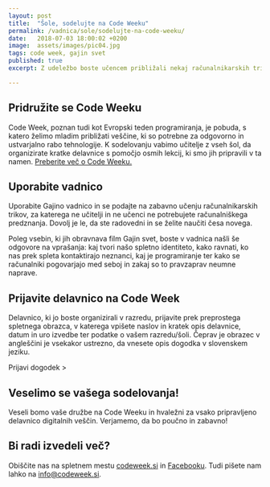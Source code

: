 ```yaml
---
layout: post
title:  "Šole, sodelujte na Code Weeku"
permalink: /vadnica/sole/sodelujte-na-code-weeku/
date:   2018-07-03 18:00:02 +0200
image:  assets/images/pic04.jpg
tags: code week, gajin svet
published: true
excerpt: Z udeležbo boste učencem približali nekaj računalnikarskih trikov in jim pomagali pri odgovorni rabi interneta.

---
```


## Pridružite se Code Weeku
Code Week, poznan tudi kot Evropski teden programiranja, je pobuda, s katero želimo mladim približati veščine, ki so potrebne za odgovorno in ustvarjalno rabo tehnologije. K sodelovanju vabimo učitelje z vseh šol, da organizirate kratke delavnice s pomočjo osmih lekcij, ki smo jih pripravili v ta namen. <a href="http://codeweek.si/" target="blank">Preberite več o Code Weeku.</a>

## Uporabite vadnico
Uporabite Gajino vadnico in se podajte na zabavno učenju računalnikarskih trikov, za katerega ne učitelji in ne učenci ne potrebujete računalniškega predznanja. Dovolj je le, da ste radovedni in se želite naučiti česa novega.
 
Poleg vsebin, ki jih obravnava film Gajin svet, boste v vadnica našli še odgovore na vprašanja: kaj tvori našo spletno identiteto, kako ravnati, ko nas prek spleta kontaktirajo neznanci, kaj je programiranje ter kako se računalniki pogovarjajo med seboj in zakaj so to pravzaprav neumne naprave.

## Prijavite delavnico na Code Week
Delavnico, ki jo boste organizirali v razredu, prijavite prek preprostega spletnega obrazca, v katerega vpišete naslov in kratek opis delavnice, datum in uro izvedbe ter podatke o vašem razredu/šoli. Čeprav je obrazec v angleščini je vsekakor ustrezno, da vnesete opis dogodka v slovenskem jeziku.

Prijavi dogodek >
 
## Veselimo se vašega sodelovanja!
Veseli bomo vaše družbe na Code Weeku in hvaležni za vsako pripravljeno delavnico digitalnih veščin. Verjamemo, da bo poučno in zabavno!
 
## Bi radi izvedeli več?
Obiščite nas na spletnem mestu <a href="http://codeweek.si/" target="blank">codeweek.si</a> in <a href="https://www.facebook.com/codeweek.si/" target="blank">Facebooku</a>. Tudi pišete nam lahko na <a href="mailto:name@email.com">info@codeweek.si</a>.

